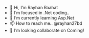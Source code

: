 <!--
<img src="https://media-exp1.licdn.com/dms/image/C4D16AQFq8Y4l_1-vCg/profile-displaybackgroundimage-shrink_200_800/0/1655266010298?e=2147483647&v=beta&t=Kp_ocXbheRPAusizF8zTEsNC5DLnJ7A3hoknHNFrtV4" alt="Me">
-->
- 👋 Hi, I’m Rayhan Raahat
- 👀 I’m focused in .Net coding..
- 🌱 I’m currently learning Asp.Net
- 📫 How to reach me.. @rayhan27bd
- 💞️ I’m looking collaborate on Coming!

<!---
rayhan27bd/rayhan27bd is a ✨ special ✨ repository because its `README.md` (this file) appears on your GitHub profile.
You can click the Preview link to take a look at your changes.
--->
